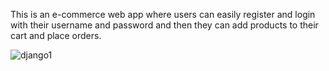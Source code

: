 This is an e-commerce web app where users can easily register and login with their username and password and then they can add products to their cart and place orders.

![django1](https://github.com/sudhanshu29singh/django_ecommerce_shop_cart/assets/108387866/3c6128b5-8e8c-40dd-a08f-94968c10472a)
